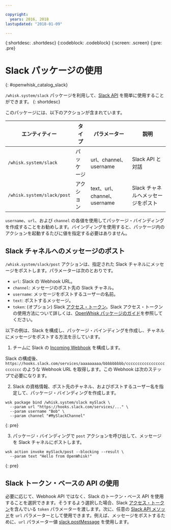 ```yaml
---

copyright:
  years: 2016, 2018
lastupdated: "2018-01-09"

---
```


{:shortdesc: .shortdesc}
{:codeblock: .codeblock}
{:screen: .screen}
{:pre: .pre}

# Slack パッケージの使用
{: #openwhisk_catalog_slack}

`/whisk.system/slack` パッケージを利用して、[Slack API](https://api.slack.com/) を簡単に使用することができます。
{: shortdesc}

このパッケージには、以下のアクションが含まれています。

| エンティティー| タイプ | パラメーター| 説明 |
| --- | --- | --- | --- |
| `/whisk.system/slack` | パッケージ| url、channel、username| Slack API と対話|
| `/whisk.system/slack/post` | アクション | text、url、channel、username| Slack チャネルへメッセージをポスト|

`username`、`url`、および `channel` の各値を使用してパッケージ・バインディングを作成することをお勧めします。バインディングを使用すると、パッケージ内のアクションを起動するたびに値を指定する必要はありません。

## Slack チャネルへのメッセージのポスト

`/whisk.system/slack/post` アクションは、指定された Slack チャネルにメッセージをポストします。パラメーターは次のとおりです。

- `url`: Slack の Webhook URL。
- `channel`: メッセージのポスト先の Slack チャネル。
- `username`: メッセージをポストするユーザーの名前。
- `text`: ポストするメッセージ。
- `token`: (オプション) Slack [アクセス・トークン](https://api.slack.com/tokens)。Slack アクセス・トークンの使用方法について詳しくは、[OpenWhisk パッケージのガイド](./openwhisk_catalog.html)を参照してください。

以下の例は、Slack を構成し、パッケージ・バインディングを作成し、チャネルにメッセージをポストする方法を示しています。

1. チームに Slack の [Incoming Webhook](https://api.slack.com/incoming-webhooks) を構成します。
  
  Slack の構成後、`https://hooks.slack.com/services/aaaaaaaaa/bbbbbbbbb/cccccccccccccccccccccccc` のような Webhook URL を取得します。この Webhook は次のステップで必要になります。
  
2. Slack の資格情報、ポスト先のチャネル、およびポストするユーザー名を指定して、パッケージ・バインディングを作成します。
  
  ```
  wsk package bind /whisk.system/slack mySlack \
    --param url "https://hooks.slack.com/services/..." \
    --param username "Bob" \
    --param channel "#MySlackChannel"
  ```
  {: pre}
  
3. パッケージ・バインディングで `post` アクションを呼び出して、メッセージを Slack チャネルにポストします。
  
  ```
  wsk action invoke mySlack/post --blocking --result \
    --param text "Hello from OpenWhisk!"
  ```
  {: pre}
  

## Slack トークン・ベースの API の使用

必要に応じて、Webhook API ではなく、Slack のトークン・ベース API を使用することを選択できます。そうするよう選択した場合、Slack [アクセス・トークン](https://api.slack.com/tokens)を含んでいる `token` パラメーターを渡します。次に、任意の [Slack API メソッド](https://api.slack.com/methods)を `url` パラメーターとして使用できます。例えば、メッセージをポストするために、`url` パラメーター値 [slack.postMessage](https://api.slack.com/methods/chat.postMessage) を使用します。
